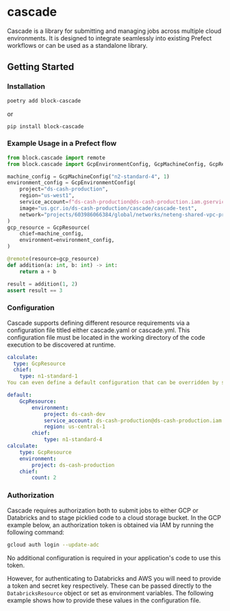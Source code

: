 # cascade

Cascade is a library for submitting and managing jobs across multiple cloud environments. It is designed to integrate seamlessly into existing Prefect workflows or can be used as a standalone library.

## Getting Started

### Installation
  
  ```bash 
  poetry add block-cascade
  ```
or 
```
pip install block-cascade
```

### Example Usage in a Prefect flow

```python
from block.cascade import remote
from block.cascade import GcpEnvironmentConfig, GcpMachineConfig, GcpResource

machine_config = GcpMachineConfig("n2-standard-4", 1)
environment_config = GcpEnvironmentConfig(
    project="ds-cash-production",
    region="us-west1",
    service_account=f"ds-cash-production@ds-cash-production.iam.gserviceaccount.com",
    image="us.gcr.io/ds-cash-production/cascade/cascade-test",
    network="projects/603986066384/global/networks/neteng-shared-vpc-prod"
)
gcp_resource = GcpResource(
    chief=machine_config,
    environment=environment_config,
)

@remote(resource=gcp_resource)
def addition(a: int, b: int) -> int:
    return a + b

result = addition(1, 2)
assert result == 3
```

### Configuration
Cascade supports defining different resource requirements via a configuration file titled either cascade.yaml or cascade.yml. This configuration file must be located in the working directory of the code execution to be discovered at runtime.

```yaml
calculate:
  type: GcpResource
  chief:
    type: n1-standard-1
You can even define a default configuration that can be overridden by specific tasks to eliminate redundant definitions.

default:
    GcpResource:
        environment:
            project: ds-cash-dev
            service_account: ds-cash-production@ds-cash-production.iam.gserviceaccount.com
            region: us-central-1
        chief:
            type: n1-standard-4
calculate:
    type: GcpResource
    environment:
        project: ds-cash-production
    chief:
        count: 2
```

### Authorization
Cascade requires authorization both to submit jobs to either GCP or Databricks and to stage picklied code to a cloud storage bucket. In the GCP example below, an authorization token is obtained via IAM by running the following command:

```bash
gcloud auth login --update-adc
```
No additional configuration is required in your application's code to use this token.

However, for authenticating to Databricks and AWS you will need to provide a token and secret key respectively. These can be passed directly to the `DatabricksResource` object or set as environment variables. The following example shows how to provide these values in the configuration file.
